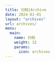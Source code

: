```yaml
---
title: 归档|Archive
date: 2024-01-01
layout: "archives"
url: archives/
menu:
  main:
    name: 归档
    weight: 12
    params:
      icon: archives
---
```

